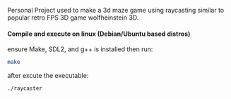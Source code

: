 Personal Project used to make a 3d maze game using raycasting
similar to popular retro FPS 3D game wolfheinstein 3D.

#### Compile and execute on linux (Debian/Ubuntu based distros)
ensure Make, SDL2, and g++ is installed then run:
```bash
make
```
after excute the executable:
```bash
./raycaster
```
